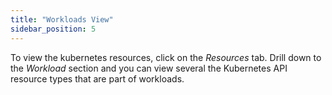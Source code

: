 ```yaml
---
title: "Workloads View"
sidebar_position: 5
---
```


To view the kubernetes resources, click on the <i>Resources</i> tab. Drill down to the <i>Workload</i> section and you can view several the Kubernetes API resource types that are part of workloads.


